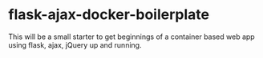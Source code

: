 # flask-ajax-docker-boilerplate
This will be a small starter to get beginnings of a container based web app using flask, ajax, jQuery up and running.
